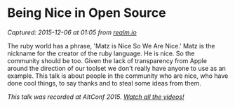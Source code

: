 # Being Nice in Open Source

_Captured: 2015-12-06 at 01:05 from [realm.io](https://realm.io/news/altconf-orta-therox-being-nice-in-open-source/)_

The ruby world has a phrase, 'Matz is Nice So We Are Nice.' Matz is the nickname for the creator of the ruby language. He is nice. So the community should be too. Given the lack of transparency from Apple around the direction of our toolset we don't really have anyone to use as an example. This talk is about people in the community who are nice, who have done cool things, to say thanks and to steal some ideas from them.

_This talk was recorded at AltConf 2015. [Watch all the videos!](https://realm.io/altconf/)_
